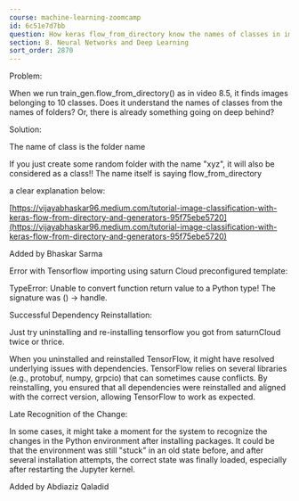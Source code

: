```yaml
---
course: machine-learning-zoomcamp
id: 6c51e7d7bb
question: How keras flow_from_directory know the names of classes in images?
section: 8. Neural Networks and Deep Learning
sort_order: 2870
---
```


Problem:

When we run train_gen.flow_from_directory() as in video 8.5, it finds images belonging to 10 classes. Does it understand the names of classes from the names of folders? Or, there is already something going on deep behind?

Solution:

The name of class is the folder name

If you just create some random folder with the name "xyz", it will also be considered as a class!! The name itself is saying flow_from_directory

a clear explanation below:

[https://vijayabhaskar96.medium.com/tutorial-image-classification-with-keras-flow-from-directory-and-generators-95f75ebe5720](https://vijayabhaskar96.medium.com/tutorial-image-classification-with-keras-flow-from-directory-and-generators-95f75ebe5720)

Added by Bhaskar Sarma

Error with Tensorflow importing using saturn Cloud preconfigured template:

TypeError: Unable to convert function return value to a Python type! The signature was () -> handle.

Successful Dependency Reinstallation:

Just try uninstalling and re-installing tensorflow you got from saturnCloud twice or thrice.

When you uninstalled and reinstalled TensorFlow, it might have resolved underlying issues with dependencies. TensorFlow relies on several libraries (e.g., protobuf, numpy, grpcio) that can sometimes cause conflicts. By reinstalling, you ensured that all dependencies were reinstalled and aligned with the correct version, allowing TensorFlow to work as expected.

Late Recognition of the Change:

In some cases, it might take a moment for the system to recognize the changes in the Python environment after installing packages. It could be that the environment was still "stuck" in an old state before, and after several installation attempts, the correct state was finally loaded, especially after restarting the Jupyter kernel.

Added by Abdiaziz Qaladid


